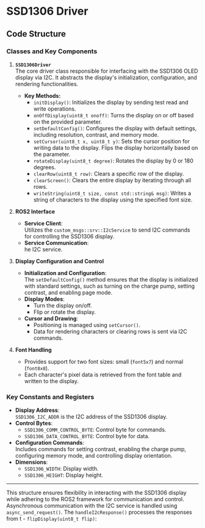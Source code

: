 # **SSD1306 Driver**

## **Code Structure**

### **Classes and Key Components**

1. **`SSD1306Driver`**  
   The core driver class responsible for interfacing with the SSD1306 OLED display via I2C. It abstracts the display's initialization, configuration, and rendering functionalities.  

   - **Key Methods:**
     - `initDisplay()`: Initializes the display by sending test read and write operations.
     - `onOffDisplay(uint8_t onoff)`: Turns the display on or off based on the provided parameter.
     - `setDefaultConfig()`: Configures the display with default settings, including resolution, contrast, and memory mode.
     - `setCursor(uint8_t x, uint8_t y)`: Sets the cursor position for writing data to the display.
 Flips the display horizontally based on the parameter.
     - `rotateDisplay(uint8_t degree)`: Rotates the display by 0 or 180 degrees.
     - `clearRow(uint8_t row)`: Clears a specific row of the display.
     - `clearScreen()`: Clears the entire display by iterating through all rows.
     - `writeString(uint8_t size, const std::string& msg)`: Writes a string of characters to the display using the specified font size.

2. **ROS2 Interface**  
   - **Service Client**:  
     Utilizes the `custom_msgs::srv::I2cService` to send I2C commands for controlling the SSD1306 display.  
   - **Service Communication**:  
   he I2C service.

3. **Display Configuration and Control**
   - **Initialization and Configuration**:  
     The `setDefaultConfig()` method ensures that the display is initialized with standard settings, such as turning on the charge pump, setting contrast, and enabling page mode.  
   - **Display Modes**:  
     - Turn the display on/off.
     - Flip or rotate the display.  
   - **Cursor and Drawing**:  
     - Positioning is managed using `setCursor()`.
     - Data for rendering characters or clearing rows is sent via I2C commands.

4. **Font Handling**  
   - Provides support for two font sizes: small (`font5x7`) and normal (`font8x8`).
   - Each character's pixel data is retrieved from the font table and written to the display.

### **Key Constants and Registers**
- **Display Address**:  
  `SSD1306_I2C_ADDR` is the I2C address of the SSD1306 display.
- **Control Bytes**:  
  - `SSD1306_COMM_CONTROL_BYTE`: Control byte for commands.
  - `SSD1306_DATA_CONTROL_BYTE`: Control byte for data.  
- **Configuration Commands**:  
  Includes commands for setting contrast, enabling the charge pump, configuring memory mode, and controlling display orientation.  
- **Dimensions**:  
  - `SSD1306_WIDTH`: Display width.
  - `SSD1306_HEIGHT`: Display height.

---

This structure ensures flexibility in interacting with the SSD1306 display while adhering to the ROS2 framework for communication and control.
  Asynchronous communication with the I2C service is handled using `async_send_request()`. The `handleI2cResponse()` processes the responses from t    - `flipDisplay(uint8_t flip)`: 

